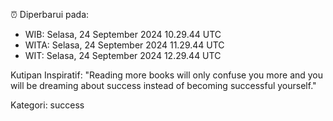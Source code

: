 ⏰ Diperbarui pada:
- WIB: Selasa, 24 September 2024 10.29.44 UTC
- WITA: Selasa, 24 September 2024 11.29.44 UTC
- WIT: Selasa, 24 September 2024 12.29.44 UTC

Kutipan Inspiratif:
"Reading more books will only confuse you more and you will be dreaming about success instead of becoming successful yourself."


Kategori: success

